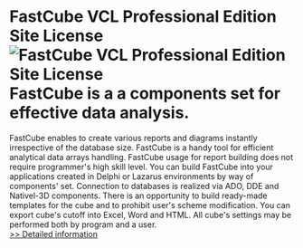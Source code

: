 # FastCube VCL Professional Edition Site License<br />![FastCube VCL Professional Edition Site License](https://mycommerce.akamaized.net/api/pimages/P300169425/BIG/300169425.JPG)<br />FastCube is a a components set for effective data analysis.
FastCube enables to create various reports and diagrams instantly irrespective of the database size.
FastCube is a handy tool for efficient analytical data arrays handling.
FastCube usage for report building does not require programmer's high skill level.
You can build FastCube into your applications created in Delphi or Lazarus environments by way of components' set.
Connection to databases is realized via ADO, DDE and Nativel-3D components. There is an opportunity to build ready-made templates for the cube and to prohibit user's scheme modification.
You can export cube's cutoff into Excel, Word and HTML.
All cube's settings may be performed both by program and a user.<br />[>> Detailed information](https://secure.shareit.com/shareit/product.html?productid=300169425&affiliateid=200057808)